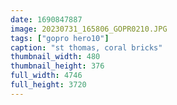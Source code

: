 ```yaml
---
date: 1690847887
image: 20230731_165806_GOPR0210.JPG
tags: ["gopro hero10"]
caption: "st thomas, coral bricks"
thumbnail_width: 480
thumbnail_height: 376
full_width: 4746
full_height: 3720
---
```

